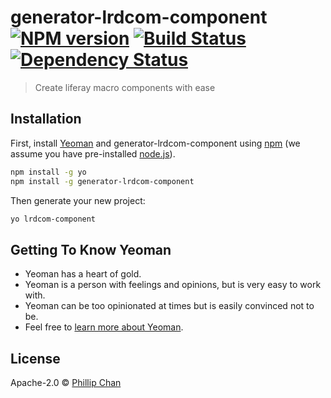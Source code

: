 # generator-lrdcom-component [![NPM version][npm-image]][npm-url] [![Build Status][travis-image]][travis-url] [![Dependency Status][daviddm-image]][daviddm-url]
> Create liferay macro components with ease

## Installation

First, install [Yeoman](http://yeoman.io) and generator-lrdcom-component using [npm](https://www.npmjs.com/) (we assume you have pre-installed [node.js](https://nodejs.org/)).

```bash
npm install -g yo
npm install -g generator-lrdcom-component
```

Then generate your new project:

```bash
yo lrdcom-component
```

## Getting To Know Yeoman

 * Yeoman has a heart of gold.
 * Yeoman is a person with feelings and opinions, but is very easy to work with.
 * Yeoman can be too opinionated at times but is easily convinced not to be.
 * Feel free to [learn more about Yeoman](http://yeoman.io/).

## License

Apache-2.0 © [Phillip Chan]()


[npm-image]: https://badge.fury.io/js/generator-lrdcom-component.svg
[npm-url]: https://npmjs.org/package/generator-lrdcom-component
[travis-image]: https://travis-ci.org/phillipchan2/generator-lrdcom-component.svg?branch=master
[travis-url]: https://travis-ci.org/phillipchan2/generator-lrdcom-component
[daviddm-image]: https://david-dm.org/phillipchan2/generator-lrdcom-component.svg?theme=shields.io
[daviddm-url]: https://david-dm.org/phillipchan2/generator-lrdcom-component
